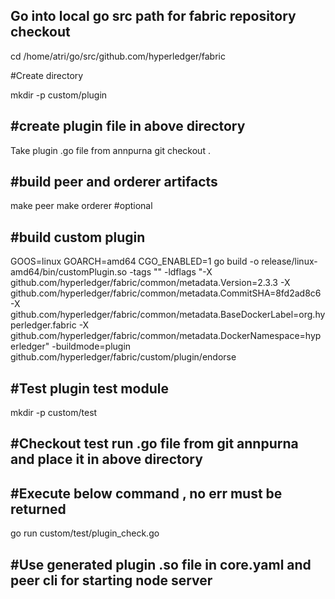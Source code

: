 Go into local go src path for fabric repository checkout
--------------------------------------------------------
cd /home/atri/go/src/github.com/hyperledger/fabric

#Create directory

mkdir -p custom/plugin

#create plugin file in above directory
----------------------------------------
Take plugin .go file from annpurna git checkout . 


#build peer and orderer artifacts
-----------------------------------
make peer
make orderer #optional

#build custom plugin
--------------------
GOOS=linux GOARCH=amd64 CGO_ENABLED=1 go build -o release/linux-amd64/bin/customPlugin.so -tags "" -ldflags "-X github.com/hyperledger/fabric/common/metadata.Version=2.3.3 -X github.com/hyperledger/fabric/common/metadata.CommitSHA=8fd2ad8c6 -X github.com/hyperledger/fabric/common/metadata.BaseDockerLabel=org.hyperledger.fabric -X github.com/hyperledger/fabric/common/metadata.DockerNamespace=hyperledger" -buildmode=plugin  github.com/hyperledger/fabric/custom/plugin/endorse

#Test plugin test module
------------------------
mkdir -p custom/test

#Checkout test run .go file from git annpurna and place it in above directory
-----------------------------------------------------------------------------

#Execute below command , no err must be returned
-------------------------------------------------
go run custom/test/plugin_check.go


#Use generated plugin .so file in core.yaml and peer cli for starting node server
---------------------------------------------------------------------------------
